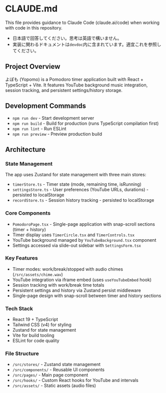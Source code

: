 # CLAUDE.md

This file provides guidance to Claude Code (claude.ai/code) when working with code in this repository.
- 日本語で回答してください。思考は英語で構いません。
- 実装に関わるドキュメントは`devdoc`内に含まれています。適宜これを参照してください。

## Project Overview

よぽも (Yopomo) is a Pomodoro timer application built with React + TypeScript + Vite. It features YouTube background music integration, session tracking, and persistent settings/history storage.

## Development Commands

- `npm run dev` - Start development server
- `npm run build` - Build for production (runs TypeScript compilation first)
- `npm run lint` - Run ESLint
- `npm run preview` - Preview production build

## Architecture

### State Management
The app uses Zustand for state management with three main stores:

- `timerStore.ts` - Timer state (mode, remaining time, isRunning)
- `settingsStore.ts` - User preferences (YouTube URLs, durations) - persisted to localStorage
- `recordStore.ts` - Session history tracking - persisted to localStorage

### Core Components
- `PomodoroPage.tsx` - Single-page application with snap-scroll sections (timer + history)
- Timer display uses `TimerCircle.tsx` and `TimerControls.tsx`
- YouTube background managed by `YouTubeBackground.tsx` component
- Settings accessed via slide-out sidebar with `SettingsForm.tsx`

### Key Features
- Timer modes: work/break/stopped with audio chimes (`/src/assets/chime.wav`)
- YouTube integration via iframe embed (uses `useYouTubeEmbed` hook)
- Session tracking with work/break time totals
- Persistent settings and history via Zustand persist middleware
- Single-page design with snap-scroll between timer and history sections

### Tech Stack
- React 19 + TypeScript
- Tailwind CSS (v4) for styling
- Zustand for state management
- Vite for build tooling
- ESLint for code quality

### File Structure
- `/src/stores/` - Zustand state management
- `/src/components/` - Reusable UI components  
- `/src/pages/` - Main page component
- `/src/hooks/` - Custom React hooks for YouTube and intervals
- `/src/assets/` - Static assets (audio files)
